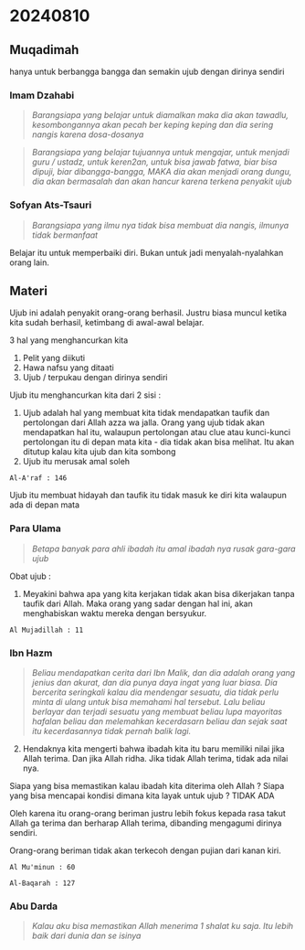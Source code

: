 # 20240810

## Muqadimah
hanya untuk berbangga bangga dan semakin ujub dengan dirinya sendiri

### Imam Dzahabi
>_Barangsiapa yang belajar untuk diamalkan maka dia akan tawadlu, kesombongannya akan pecah ber keping keping dan dia sering nangis karena dosa-dosanya_

>_Barangsiapa yang belajar tujuannya untuk mengajar, untuk menjadi guru / ustadz, untuk keren2an, untuk bisa jawab fatwa, biar bisa dipuji, biar dibangga-bangga, MAKA dia akan menjadi orang dungu, dia akan bermasalah dan akan hancur karena terkena penyakit ujub_

### Sofyan Ats-Tsauri
>_Barangsiapa yang ilmu nya tidak bisa membuat dia nangis, ilmunya tidak bermanfaat_

Belajar itu untuk memperbaiki diri. Bukan untuk jadi menyalah-nyalahkan orang lain.

## Materi
Ujub ini adalah penyakit orang-orang berhasil. Justru biasa muncul ketika kita sudah berhasil, ketimbang di awal-awal belajar.

3 hal yang menghancurkan kita
1. Pelit yang diikuti
2. Hawa nafsu yang ditaati
3. Ujub / terpukau dengan dirinya sendiri

Ujub itu menghancurkan kita dari 2 sisi :
1. Ujub adalah hal yang membuat kita tidak mendapatkan taufik dan pertolongan dari Allah azza wa jalla. Orang yang ujub tidak akan mendapatkan hal itu, walaupun pertolongan atau clue atau kunci-kunci pertolongan itu di depan mata kita - dia tidak akan bisa melihat. Itu akan ditutup kalau kita ujub dan kita sombong
2. Ujub itu merusak amal soleh


```Al-A'raf : 146```

Ujub itu membuat hidayah dan taufik itu tidak masuk ke diri kita walaupun ada di depan mata

### Para Ulama
>_Betapa banyak para ahli ibadah itu amal ibadah nya rusak gara-gara ujub_

Obat ujub :
1. Meyakini bahwa apa yang kita kerjakan tidak akan bisa dikerjakan tanpa taufik dari Allah. Maka orang yang sadar dengan hal ini, akan menghabiskan waktu mereka dengan bersyukur.


```Al Mujadillah : 11```

### Ibn Hazm
>_Beliau mendapatkan cerita dari Ibn Malik, dan dia adalah orang yang jenius dan akurat, dan dia punya daya ingat yang luar biasa. Dia bercerita seringkali kalau dia mendengar sesuatu, dia tidak perlu minta di ulang untuk bisa memahami hal tersebut. Lalu beliau berlayar dan terjadi sesuatu yang membuat beliau lupa mayoritas hafalan beliau dan melemahkan kecerdasarn beliau dan sejak saat itu kecerdasannya tidak pernah balik lagi._

2. Hendaknya kita mengerti bahwa ibadah kita itu baru memiliki nilai jika Allah terima. Dan jika Allah ridha. Jika tidak Allah terima, tidak ada nilai nya.

Siapa yang bisa memastikan kalau ibadah kita diterima oleh Allah ? Siapa yang bisa mencapai kondisi dimana kita layak untuk ujub ? TIDAK ADA

Oleh karena itu orang-orang beriman justru lebih fokus kepada rasa takut Allah ga terima dan berharap Allah terima, dibanding mengagumi dirinya sendiri.

Orang-orang beriman tidak akan terkecoh dengan pujian dari kanan kiri.

```Al Mu'minun : 60```

```Al-Baqarah : 127```

### Abu Darda
>_Kalau aku bisa memastikan Allah menerima 1 shalat ku saja. Itu lebih baik dari dunia dan se isinya_

